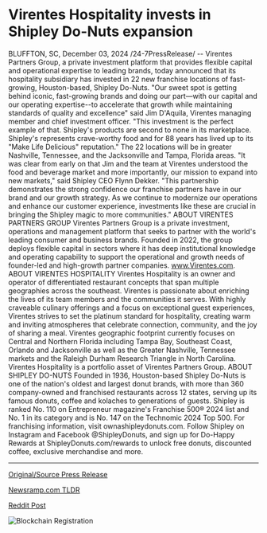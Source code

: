 # Virentes Hospitality invests in Shipley Do-Nuts expansion

BLUFFTON, SC, December 03, 2024 /24-7PressRelease/ -- Virentes Partners Group, a private investment platform that provides flexible capital and operational expertise to leading brands, today announced that its hospitality subsidiary has invested in 22 new franchise locations of fast-growing, Houston-based, Shipley Do-Nuts.   "Our sweet spot is getting behind iconic, fast-growing brands and doing our part—with our capital and our operating expertise--to accelerate that growth while maintaining standards of quality and excellence" said Jim D'Aquila, Virentes managing member and chief investment officer. "This investment is the perfect example of that. Shipley's products are second to none in its marketplace. Shipley's represents crave-worthy food and for 88 years has lived up to its "Make Life Delicious" reputation."  The 22 locations will be in greater Nashville, Tennessee, and the Jacksonville and Tampa, Florida areas. "It was clear from early on that Jim and the team at Virentes understood the food and beverage market and more importantly, our mission to expand into new markets," said Shipley CEO Flynn Dekker. "This partnership demonstrates the strong confidence our franchise partners have in our brand and our growth strategy. As we continue to modernize our operations and enhance our customer experience, investments like these are crucial in bringing the Shipley magic to more communities."  ABOUT VIRENTES PARTNERS GROUP  Virentes Partners Group is a private investment, operations and management platform that seeks to partner with the world's leading consumer and business brands. Founded in 2022, the group deploys flexible capital in sectors where it has deep institutional knowledge and operating capability to support the operational and growth needs of founder-led and high-growth partner companies. www.Virentes.com.  ABOUT VIRENTES HOSPITALITY Virentes Hospitality is an owner and operator of differentiated restaurant concepts that span multiple geographies across the southeast. Virentes is passionate about enriching the lives of its team members and the communities it serves. With highly craveable culinary offerings and a focus on exceptional guest experiences, Virentes strives to set the platinum standard for hospitality, creating warm and inviting atmospheres that celebrate connection, community, and the joy of sharing a meal.  Virentes geographic footprint currently focuses on Central and Northern Florida including Tampa Bay, Southeast Coast, Orlando and Jacksonville as well as the Greater Nashville, Tennessee markets and the Raleigh Durham Research Triangle in North Carolina. Virentes Hospitality is a portfolio asset of Virentes Partners Group.   ABOUT SHIPLEY DO-NUTS  Founded in 1936, Houston-based Shipley Do-Nuts is one of the nation's oldest and largest donut brands, with more than 360 company-owned and franchised restaurants across 12 states, serving up its famous donuts, coffee and kolaches to generations of guests. Shipley is ranked No. 110 on Entrepreneur magazine's Franchise 500® 2024 list and No. 1 in its category and is No. 147 on the Technomic 2024 Top 500. For franchising information, visit ownashipleydonuts.com. Follow Shipley on Instagram and Facebook @ShipleyDonuts, and sign up for Do-Happy Rewards at ShipleyDonuts.com/rewards to unlock free donuts, discounted coffee, exclusive merchandise and more. 

---

[Original/Source Press Release](https://www.24-7pressrelease.com/press-release/516751/virentes-hospitality-invests-in-shipley-do-nuts-expansion)
                    

[Newsramp.com TLDR](https://newsramp.com/curated-news/virentes-partners-group-invests-in-22-new-shipley-do-nuts-franchise-locations/0ab27af13a41b32b2e3acd5afe5e120c) 

 



[Reddit Post](https://www.reddit.com/r/Business_NewsRamp/comments/1h5qw99/virentes_partners_group_invests_in_22_new_shipley/) 



![Blockchain Registration](https://cdn.newsramp.app/24-7PressRelease/qrcode/2412/3/barn2iv1.webp)